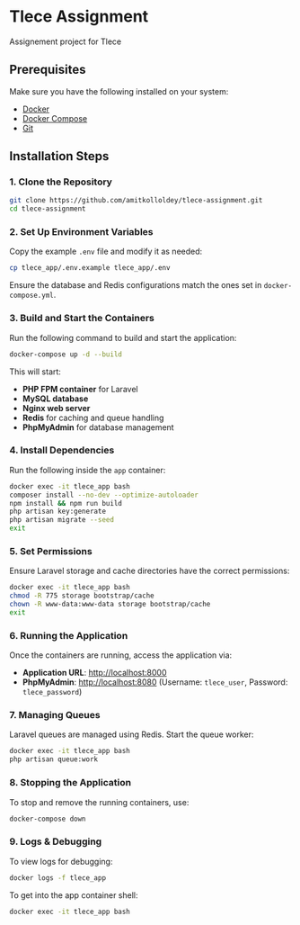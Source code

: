 # Tlece Assignment

Assignement project for Tlece

## Prerequisites
Make sure you have the following installed on your system:

- [Docker](https://www.docker.com/get-started)
- [Docker Compose](https://docs.docker.com/compose/install/)
- [Git](https://git-scm.com/)

## Installation Steps

### 1. Clone the Repository
```sh
git clone https://github.com/amitkolloldey/tlece-assignment.git
cd tlece-assignment
```

### 2. Set Up Environment Variables
Copy the example `.env` file and modify it as needed:
```sh
cp tlece_app/.env.example tlece_app/.env
```
Ensure the database and Redis configurations match the ones set in `docker-compose.yml`.

### 3. Build and Start the Containers
Run the following command to build and start the application:
```sh
docker-compose up -d --build
```
This will start:
- **PHP FPM container** for Laravel
- **MySQL database**
- **Nginx web server**
- **Redis** for caching and queue handling
- **PhpMyAdmin** for database management

### 4. Install Dependencies
Run the following inside the `app` container:
```sh
docker exec -it tlece_app bash
composer install --no-dev --optimize-autoloader
npm install && npm run build
php artisan key:generate
php artisan migrate --seed
exit
```

### 5. Set Permissions
Ensure Laravel storage and cache directories have the correct permissions:
```sh
docker exec -it tlece_app bash
chmod -R 775 storage bootstrap/cache
chown -R www-data:www-data storage bootstrap/cache
exit
```

### 6. Running the Application
Once the containers are running, access the application via:
- **Application URL**: [http://localhost:8000](http://localhost:8000)
- **PhpMyAdmin**: [http://localhost:8080](http://localhost:8080) (Username: `tlece_user`, Password: `tlece_password`)

### 7. Managing Queues
Laravel queues are managed using Redis. Start the queue worker:
```sh
docker exec -it tlece_app bash
php artisan queue:work
```

### 8. Stopping the Application
To stop and remove the running containers, use:
```sh
docker-compose down
```

### 9. Logs & Debugging
To view logs for debugging:
```sh
docker logs -f tlece_app
```
To get into the app container shell:
```sh
docker exec -it tlece_app bash
```
